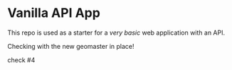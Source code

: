 # Vanilla API App

This repo is used as a starter for a _very basic_ web application with an API.

Checking with the new geomaster in place!


check #4
